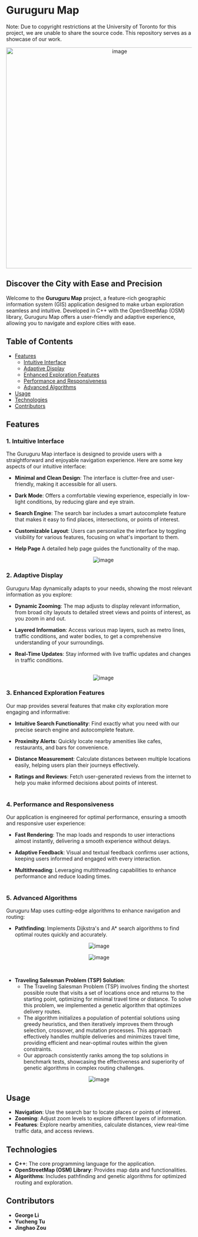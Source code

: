 # Guruguru Map
Note: Due to copyright restrictions at the University of Toronto for this project, we are unable to share the source code. This repository serves as a showcase of our work.
   <p align="center">
     <img src="https://github.com/user-attachments/assets/8dfcaa54-556e-4401-8669-38ff5d9d038e" alt="image", width=600/>
   </p>
   
## Discover the City with Ease and Precision

Welcome to the **Guruguru Map** project, a feature-rich geographic information system (GIS) application designed to make urban exploration seamless and intuitive. Developed in C++ with the OpenStreetMap (OSM) library, Guruguru Map offers a user-friendly and adaptive experience, allowing you to navigate and explore cities with ease.

## Table of Contents

- [Features](#features)
  - [Intuitive Interface](#1-intuitive-interface)
  - [Adaptive Display](#2-adaptive-display)
  - [Enhanced Exploration Features](#3-enhanced-exploration-features)
  - [Performance and Responsiveness](#4-performance-and-responsiveness)
  - [Advanced Algorithms](#5-advanced-algorithms)
- [Usage](#usage)
- [Technologies](#technologies)
- [Contributors](#contributors)

## Features

### 1. Intuitive Interface

The Guruguru Map interface is designed to provide users with a straightforward and enjoyable navigation experience. Here are some key aspects of our intuitive interface:

- **Minimal and Clean Design**: The interface is clutter-free and user-friendly, making it accessible for all users.

- **Dark Mode**: Offers a comfortable viewing experience, especially in low-light conditions, by reducing glare and eye strain.

- **Search Engine**: The search bar includes a smart autocomplete feature that makes it easy to find places, intersections, or points of interest.

- **Customizable Layout**: Users can personalize the interface by toggling visibility for various features, focusing on what's important to them.

- **Help Page** A detailed help page guides the functionality of the map. <br>

   <p align="center">
     <img src="https://github.com/user-attachments/assets/f2eb06bd-0fd0-4937-bbf3-d2dbca1b9266" alt="image"/>
   </p>



### 2. Adaptive Display

Guruguru Map dynamically adapts to your needs, showing the most relevant information as you explore:

- **Dynamic Zooming**: The map adjusts to display relevant information, from broad city layouts to detailed street views and points of interest, as you zoom in and out.

- **Layered Information**: Access various map layers, such as metro lines, traffic conditions, and water bodies, to get a comprehensive understanding of your surroundings.

- **Real-Time Updates**: Stay informed with live traffic updates and changes in traffic conditions.<br><br>

   <p align="center">
     <img src="https://github.com/user-attachments/assets/2a130064-0227-4e8e-b029-6406d41023c6" alt="image"/>
   </p>


### 3. Enhanced Exploration Features

Our map provides several features that make city exploration more engaging and informative:

- **Intuitive Search Functionality**: Find exactly what you need with our precise search engine and autocomplete feature.

- **Proximity Alerts**: Quickly locate nearby amenities like cafes, restaurants, and bars for convenience.

- **Distance Measurement**: Calculate distances between multiple locations easily, helping users plan their journeys effectively.

- **Ratings and Reviews**: Fetch user-generated reviews from the internet to help you make informed decisions about points of interest.<br><br>

 
### 4. Performance and Responsiveness

Our application is engineered for optimal performance, ensuring a smooth and responsive user experience:

- **Fast Rendering**: The map loads and responds to user interactions almost instantly, delivering a smooth experience without delays.

- **Adaptive Feedback**: Visual and textual feedback confirms user actions, keeping users informed and engaged with every interaction.

- **Multithreading**: Leveraging multithreading capabilities to enhance performance and reduce loading times.<br><br>


### 5. Advanced Algorithms

Guruguru Map uses cutting-edge algorithms to enhance navigation and routing:

- **Pathfinding**: Implements Dijkstra's and A* search algorithms to find optimal routes quickly and accurately. <br>

<p align="center">
  <img src="https://github.com/user-attachments/assets/86f67747-2808-4426-ba3c-98d49a875e5d" alt="image"/>
</p>

<p align="center">
  <img src="https://github.com/user-attachments/assets/21a8ac35-cc3c-4eff-9391-d71dfb757211" alt="image"/>
</p>
<br>

- **Traveling Salesman Problem (TSP) Solution**:
    - The Traveling Salesman Problem (TSP) involves finding the shortest possible route that visits a set of locations once and returns to the starting point, optimizing for minimal travel time or distance. To solve this problem, we implemented a genetic algorithm that optimizes delivery routes.
    - The algorithm initializes a population of potential solutions using greedy heuristics, and then iteratively improves them through selection, crossover, and mutation processes. This approach effectively handles multiple deliveries and minimizes travel time, providing efficient and near-optimal routes within the given constraints.
    - Our approach consistently ranks among the top solutions in benchmark tests, showcasing the effectiveness and superiority of genetic algorithms in complex routing challenges.<br>

<p align="center">
  <img src="https://github.com/user-attachments/assets/0fdd1298-141a-497d-82fe-75e134a313ec" alt="image"/>
</p>


## Usage

- **Navigation**: Use the search bar to locate places or points of interest.
- **Zooming**: Adjust zoom levels to explore different layers of information.
- **Features**: Explore nearby amenities, calculate distances, view real-time traffic data, and access reviews.

## Technologies

- **C++**: The core programming language for the application.
- **OpenStreetMap (OSM) Library**: Provides map data and functionalities.
- **Algorithms**: Includes pathfinding and genetic algorithms for optimized routing and exploration.

## Contributors

- **George Li**
- **Yucheng Tu**
- **Jinghao Zou**
